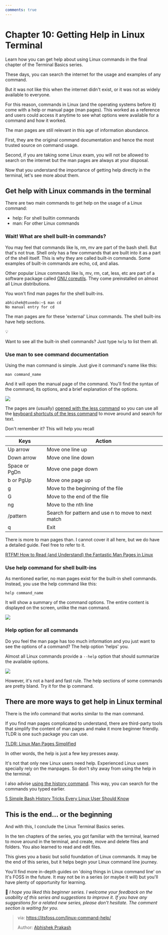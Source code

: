 ```yaml
---
comments: true
---
```


# Chapter 10: Getting Help in Linux Terminal

Learn how you can get help about using Linux commands in the final chapter of the Terminal Basics series.

These days, you can search the internet for the usage and examples of any command.

But it was not like this when the internet didn't exist, or it was not as widely available to everyone.

For this reason, commands in Linux (and the operating systems before it) come with a help or manual page (man pages). This worked as a reference and users could access it anytime to see what options were available for a command and how it worked.

The man pages are still relevant in this age of information abundance.

First, they are the original command documentation and hence the most trusted source on command usage.

Second, if you are taking some Linux exam, you will not be allowed to search on the internet but the man pages are always at your disposal.

Now that you understand the importance of getting help directly in the terminal, let's see more about them.

## Get help with Linux commands in the terminal

There are two main commands to get help on the usage of a Linux command:

- help: For shell builtin commands
- man: For other Linux commands

### Wait! What are shell built-in commands?

You may feel that commands like ls, rm, mv are part of the bash shell. But that's not true. Shell only has a few commands that are built into it as a part of the shell itself. This is why they are called built-in commands. Some examples of built-in commands are echo, cd, and alias.

Other popular Linux commands like ls, mv, rm, cat, less, etc are part of a software package called [GNU coreutils](https://www.gnu.org/software/coreutils/?). They come preinstalled on almost all Linux distributions.

You won't find man pages for the shell built-ins.

```
abhishek@tuxedo:~$ man cd
No manual entry for cd
```

The man pages are for these 'external' Linux commands. The shell built-ins have help sections.

💡

Want to see all the built-in shell commands? Just type `help` to list them all.

### Use man to see command documentation

Using the man command is simple. Just give it command's name like this:

```
man command_name
```

And it will open the manual page of the command. You'll find the syntax of the command, its options, and a brief explanation of the options.

![](https://cdn.jsdelivr.net/gh/SDNURoboticsAILab/ImageBed@master/img/resources/linux/chapter10-man-page-example.png)

The pages are (usually) [opened with the less command](https://itsfoss.com/view-file-contents/) so you can use all the [keyboard shortcuts of the less command](https://linuxhandbook.com/less-command/?) to move around and search for text.

Don't remember it? This will help you recall

| **Keys**      | **Action**                                         |
| ------------- | -------------------------------------------------- |
| Up arrow      | Move one line up                                   |
| Down arrow    | Move one line down                                 |
| Space or PgDn | Move one page down                                 |
| b or PgUp     | Move one page up                                   |
| g             | Move to the beginning of the file                  |
| G             | Move to the end of the file                        |
| ng            | Move to the nth line                               |
| /pattern      | Search for pattern and use n to move to next match |
| q             | Exit                                               |

There is more to man pages than. I cannot cover it all here, but we do have a detailed guide. Feel free to refer to it.

[RTFM! How to Read (and Understand) the Fantastic Man Pages in Linux](https://itsfoss.com/linux-man-page-guide/)

### Use help command for shell built-ins

As mentioned earlier, no man pages exist for the built-in shell commands. Instead, you use the help command like this:

```
help command_name
```

It will show a summary of the command options. The entire content is displayed on the screen, unlike the man command.

![](https://cdn.jsdelivr.net/gh/SDNURoboticsAILab/ImageBed@master/img/resources/linux/chapter10-help-for-shell-built-ins.png)

### Help option for all commands

Do you feel the man page has too much information and you just want to see the options of a command? The help option 'helps' you.

Almost all Linux commands provide a `--help` option that should summarize the available options.

![](https://cdn.jsdelivr.net/gh/SDNURoboticsAILab/ImageBed@master/img/resources/linux/chapter10-help-with-linux-commands.png)

However, it's not a hard and fast rule. The help sections of some commands are pretty bland. Try it for the ip command.

## There are more ways to get help in Linux terminal

There is the info command that works similar to the man command.

If you find man pages complicated to understand, there are third-party tools that simplify the content of man pages and make it more beginner friendly. TLDR is one such package you can use.

[TLDR: Linux Man Pages Simplified](https://itsfoss.com/tldr-linux-man-pages-simplified/)

In other words, the help is just a few key presses away.

It's not that only new Linux users need help. Experienced Linux users specially rely on the manpages. So don't shy away from using the help in the terminal.

I also advise [using the history command](https://linuxhandbook.com/bash-history-tips/?). This way, you can search for the commands you typed earlier.

[5 Simple Bash History Tricks Every Linux User Should Know](https://linuxhandbook.com/bash-history-tips/?)

## This is the end... or the beginning

And with this, I conclude the Linux Terminal Basics series.

In the ten chapters of the series, you got familiar with the terminal, learned to move around in the terminal, and create, move and delete files and folders. You also learned to read and edit files.

This gives you a basic but solid foundation of Linux commands. It may be the end of this series, but it helps begin your Linux command line journey.

You'll find more in-depth guides on 'doing things in Linux command line' on It's FOSS in the future. It may not be in a series (or maybe it will) but you'll have plenty of opportunity for learning.

💬 *I hope you liked this beginner series. I welcome your feedback on the usability of this series and suggestions to improve it. If you have any suggestions for a related new series, please don't hesitate. The comment section is waiting for you.*

>via: https://itsfoss.com/linux-command-help/
>
>Author: [Abhishek Prakash](https://itsfoss.com/author/abhishek/)